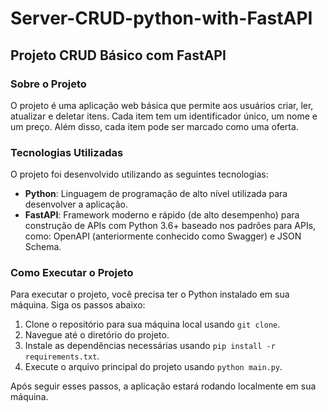 # Server-CRUD-python-with-FastAPI
## Projeto CRUD Básico com FastAPI

### Sobre o Projeto

O projeto é uma aplicação web básica que permite aos usuários criar, ler, atualizar e deletar itens. Cada item tem um identificador único, um nome e um preço. Além disso, cada item pode ser marcado como uma oferta.

### Tecnologias Utilizadas

O projeto foi desenvolvido utilizando as seguintes tecnologias:

- **Python**: Linguagem de programação de alto nível utilizada para desenvolver a aplicação.
- **FastAPI**: Framework moderno e rápido (de alto desempenho) para construção de APIs com Python 3.6+ baseado nos padrões para APIs, como: OpenAPI (anteriormente conhecido como Swagger) e JSON Schema.

### Como Executar o Projeto

Para executar o projeto, você precisa ter o Python instalado em sua máquina. Siga os passos abaixo:

1. Clone o repositório para sua máquina local usando `git clone`.
2. Navegue até o diretório do projeto.
3. Instale as dependências necessárias usando `pip install -r requirements.txt`.
4. Execute o arquivo principal do projeto usando `python main.py`.

Após seguir esses passos, a aplicação estará rodando localmente em sua máquina.
